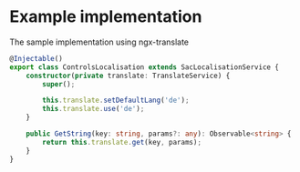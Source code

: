 # Example implementation

The sample implementation using ngx-translate

```ts
@Injectable()
export class ControlsLocalisation extends SacLocalisationService {
    constructor(private translate: TranslateService) {
        super();

        this.translate.setDefaultLang('de');
        this.translate.use('de');
    }

    public GetString(key: string, params?: any): Observable<string> {
        return this.translate.get(key, params);
    }
}
```
